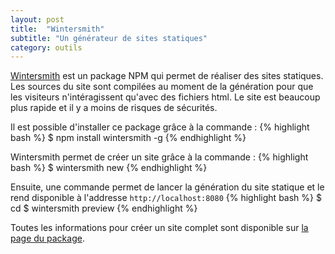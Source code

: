 ```yaml
---
layout: post
title:  "Wintersmith"
subtitle: "Un générateur de sites statiques"
category: outils 
---
```


[Wintersmith][wintersmith] est un package NPM qui permet de réaliser des
sites statiques. Les sources du site sont compilées au moment de la
génération pour que les visiteurs n'intéragissent qu'avec des fichiers
html. Le site est beaucoup plus rapide et il y a moins de risques de
sécurités.

Il est possible d'installer ce package grâce à la commande :
{% highlight bash %}
$ npm install wintersmith -g
{% endhighlight %}

Wintersmith permet de créer un site grâce à la commande :
{% highlight bash %}
$ wintersmith new <chemin>
{% endhighlight %}

Ensuite, une commande permet de lancer la génération du site statique et
le rend disponible à l'addresse `http://localhost:8080`
{% highlight bash %}
$ cd <chemin>
$ wintersmith preview
{% endhighlight %}

Toutes les informations pour créer un site complet sont disponible sur
[la page du package][wintersmith].


[wintersmith]: https://github.com/jnordberg/wintersmith
